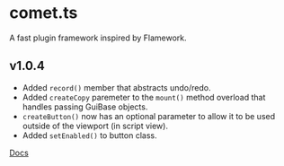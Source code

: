 # comet.ts
A fast plugin framework inspired by Flamework.

## v1.0.4
- Added `record()` member that abstracts undo/redo.
- Added `createCopy` paremeter to the `mount()` method overload that handles passing GuiBase objects.
- `createButton()` now has an optional parameter to allow it to be used outside of the viewport (in script view).
- Added `setEnabled()` to button class. 

[Docs](https://neohertz.dev/docs/comet/about)
